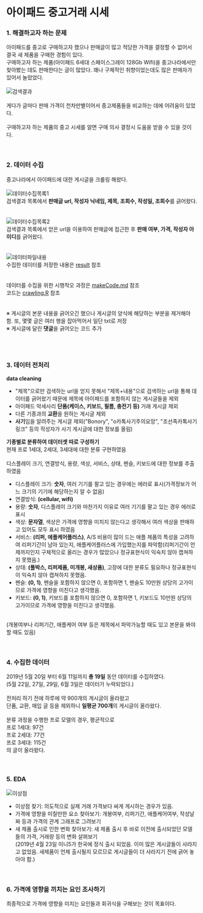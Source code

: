 # 아이패드 중고거래 시세
### 1. 해결하고자 하는 문제
아이패드를 중고로 구매하고자 했으나 판매글이 많고 적당한 가격을 결정할 수 없어서 결국 새 제품을 구매한 경험이 있다.  
구매하고자 하는 제품(아이패드 6세대 스페이스그레이 128Gb Wifi)을 중고나라에서만 찾아봤는 데도 판매한다는 글이 많았다.
꽤나 구체적인 취향이었는데도 많은 판매자가 있어서 놀랐었다.
<br><br>
![검색결과](./img/result.PNG)
<br><br>
게다가 글마다 판매 가격이 천차만별이어서 중고제품들을 비교하는 데에 어려움이 있었다.  
<br>
구매하고자 하는 제품의 중고 시세를 알면 구매 의사 결정시 도움을 받을 수 있을 것이다.
<br><br><br>
### 2. 데이터 수집
중고나라에서 아이패드에 대한 게시글을 크롤링 해왔다.  
<br>
![데이터수집목록1](./img/data1.png)
<br>
검색결과 목록에서 <strong>판매글 url, 작성자 닉네임, 제목, 조회수, 작성일, 조회수</strong>를 긁어왔다.
<br><br><br>
![데이터수집목록2](./img/data2.png)
<br>
검색결과 목록에서 얻은 url을 이용하여 판매글에 접근한 후 <strong>판매 여부, 가격, 작성자 아이디</strong>를 긁어왔다.
<br><br><br>
![데이터파일내용](./img/dataset.PNG)
<br>
수집한 데이터를 저장한 내용은 <a href="https://github.com/kim3412/Crawling/tree/master/result">result</a> 참조   
<br><br>
데이터를 수집을 위한 시행착오 과정은 <a href="https://github.com/kim3412/Crawling/blob/master/makeCode.md">makeCode.md</a> 참조   
코드는 <a href="https://github.com/kim3412/Crawling/blob/master/crawling.R">crawling.R</a> 참조  
<br><br>
※ 게시글의 본문 내용을 긁어오긴 했으나 게시글의 양식에 해당하는 부분을 제거해야 함. 또, 몇몇 글은 여러 행을 잡아먹어서 일단 txt로 저장  
※ 게시글에 달린 <strong>댓글</strong>을 긁어오는 코드 추가  
<br><br><br>
### 3. 데이터 전처리
<strong>data cleaning</strong>  
- "제목"으로만 검색하는 url을 얻지 못해서 "제목+내용"으로 검색하는 url을 통해 데이터를 긁어왔기 때문에 제목에 아이패드를 포함하지 않는 게시글들을 제외 
- 아이패드 악세사리 <strong>단품(케이스, 키보드, 필름, 충전기 등)</strong> 거래 게시글 제외  
- 다른 기종과의 <strong>교환</strong>을 원하는 게시글 제외  
- <strong>사기</strong>임을 알려주는 게시글 제외("Bonory", "o카톡사기주의요망", "조선족카톡사기링크" 등의 작성자가 사기 게시글에 대한 정보를 올림)  

<strong>기종별로 분류하여 데이터셋 따로 구성하기</strong>  
현재 프로 1세대, 2세대, 3세대에 대한 분류 구현하였음  
<br>
디스플레이 크기, 연결방식, 용량, 색상, 서비스, 상태, 펜슬, 키보드에 대한 정보를 추출하였음  
- 디스플레이 크기: <strong>숫자</strong>, 여러 기기를 팔고 있는 경우에는 에러로 표시(가격정보가 어느 크기의 기기에 해당하는지 알 수 없음)  
- 연결방식: <strong>(cellular, wifi)</strong>  
- 용량: <strong>숫자</strong>, 디스플레이 크기와 마찬가지 이유로 여러 기기를 팔고 있는 경우 에러로 표시  
- 색상: <strong>문자열</strong>, 색상은 가격에 영향을 미치지 않는다고 생각해서 여러 색상을 판매하고 있어도 모두 표시 하였음  
- 서비스: <strong>(리퍼, 에플케어플러스)</strong>, A/S 비용이 많이 드는 애플 제품의 특성을 고려하여 리퍼기간이 남아 있는지, 애플케어플러스에 가입했는지를 파악함(리퍼기간이 언제까지인지 구체적으로 올리는 경우가 많았으나 정규표현식이 익숙치 않아 캡쳐하지 못했음.)    
- 상태: <strong>(풀박스, 리퍼제품, 미개봉, 새상품)</strong>, 고장에 대한 분류도 필요하나 정규표현식이 익숙치 않아 캡쳐하지 못했음.  
- 펜슬: <strong>(0, 1)</strong>, 펜슬을 포함하지 않으면 0, 포함하면 1, 펜슬도 10만원 상당의 고가이므로 가격에 영향을 미친다고 생각했음.  
- 키보드: <strong>(0, 1)</strong>, 키보드를 포함하지 않으면 0, 포함하면 1, 키보드도 10만원 상당의 고가이므로 가격에 영향을 미친다고 생각했음.  
<br> 
(개봉여부나 리퍼기간, 애플케어 여부 등은 제목에서 파악가능할 때도 있고 본문을 봐야할 때도 있음) 
<br><br><br>

### 4. 수집한 데이터
2019년 5월 20일 부터 6월 11일까지 <strong>총 19일</strong> 동안 데이터를 수집하였다.  
(5월 22일, 27일, 29일, 6월 3일은 데이터가 누락되었다.)  
<br>
전처리 하기 전에 하루에 약 900개의 게시글이 올라왔고  
단품, 교환, 매입 글 등을 제외하니 <strong>일평균 700개</strong>의 게시글이 올라왔다.  
<br>
분류 과정을 수행한 프로 모델의 경우, 평균적으로   
프로 1세대: 97건  
프로 2세대: 77건  
프로 3세대: 115건  
의 글이 올라왔다.
<br><br><br>
### 5. EDA
![이상점](./img/outlier.png)
<br>
- 이상점 찾기: 의도적으로 실제 거래 가격보다 싸게 게시하는 경우가 있음.  
- 가격에 영향을 미칠만한 요소 찾아보기: 개봉여부, 리퍼기간, 애플케어여부, 작성날짜 등과 가격의 관계 그래프로 그려보기  
- 새 제품 출시로 인한 변화 찾아보기: 새 제품 출시 후 바로 이전에 출시되었던 모델들의 가격, 거래량 등의 변화 살펴보기  
(2019년 4월 23일 미니5가 한국에 정식 출시 되었음. 이미 많은 게시글들이 사라지고 없었음. 새제품이 언제 출시될지 모르므로 게시글들이 더 사라지기 전에 긁어 놓아야 함.)
<br><br><br>
### 6. 가격에 영향을 끼치는 요인 조사하기
최종적으로 가격에 영향을 미치는 요인들과 회귀식을 구해보는 것이 목표이다.
